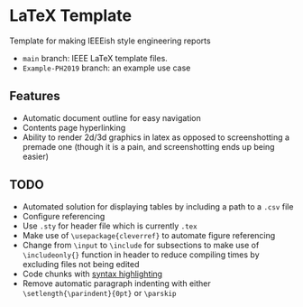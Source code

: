 # LaTeX Template
Template for making IEEEish style engineering reports
- `main` branch: IEEE LaTeX template files.
- `Example-PH2019` branch: an example use case

## Features
- Automatic document outline for easy navigation
- Contents page hyperlinking
- Ability to render 2d/3d graphics in latex as opposed to screenshotting a premade one (though it is a pain, and screenshotting ends up being easier)

## TODO
- Automated solution for displaying tables by including a path to a `.csv` file
- Configure referencing
- Use `.sty` for header file which is currently `.tex`
- Make use of `\usepackage{cleverref}` to automate figure referencing
- Change from `\input` to `\include` for subsections to make use of `\includeonly{}` function in header to reduce compiling times by excluding files not being edited
- Code chunks with [syntax highlighting](https://www.overleaf.com/learn/latex/Code_Highlighting_with_minted#Including_code_from_a_file)
- Remove automatic paragraph indenting with either `\setlength{\parindent}{0pt}` or `\parskip`
